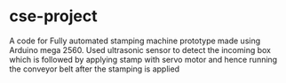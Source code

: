 # cse-project
A code for Fully automated stamping machine prototype made using Arduino mega 2560. Used ultrasonic sensor to detect the incoming box which is followed by applying stamp with servo motor and hence running the conveyor belt after the stamping is applied
